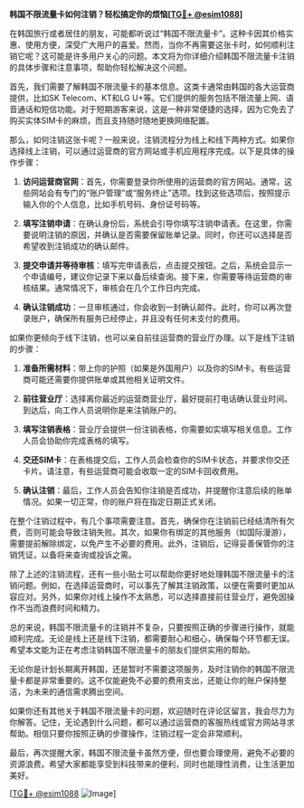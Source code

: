 **韩国不限流量卡如何注销？轻松搞定你的烦恼[[TG💪+ @esim1088](https://t.me/s/esim1088)]**

在韩国旅行或者居住的朋友，可能都听说过“韩国不限流量卡”。这种卡因其价格实惠、使用方便，深受广大用户的喜爱。然而，当你不再需要这张卡时，如何顺利注销它呢？这可能是许多用户关心的问题。本文将为你详细介绍韩国不限流量卡注销的具体步骤和注意事项，帮助你轻松解决这个问题。

首先，我们需要了解韩国不限流量卡的基本信息。这类卡通常由韩国的各大运营商提供，比如SK Telecom、KT和LG U+等。它们提供的服务包括不限流量上网、语音通话和短信功能。对于短期游客来说，这是一种非常便捷的选择，因为它免去了购买实体SIM卡的麻烦，而且支持随时随地更换网络配置。

那么，如何注销这张卡呢？一般来说，注销流程分为线上和线下两种方式。如果你选择线上注销，可以通过运营商的官方网站或手机应用程序完成。以下是具体的操作步骤：

1. **访问运营商官网**：首先，你需要登录你所使用的运营商的官方网站。通常，这些网站会有专门的“账户管理”或“服务终止”选项。找到这些选项后，按照提示输入你的个人信息，比如手机号码、身份证号码等。

2. **填写注销申请**：在确认身份后，系统会引导你填写注销申请表。在这里，你需要说明注销的原因，并确认是否需要保留账单记录。同时，你还可以选择是否希望收到注销成功的确认邮件。

3. **提交申请并等待审核**：填写完申请表后，点击提交按钮。之后，系统会显示一个申请编号，建议你记录下来以备后续查询。接下来，你需要等待运营商的审核结果。通常情况下，审核会在几个工作日内完成。

4. **确认注销成功**：一旦审核通过，你会收到一封确认邮件。此时，你可以再次登录账户，确保所有服务已经停止，并且没有任何未支付的费用。

如果你更倾向于线下注销，也可以亲自前往运营商的营业厅办理。以下是线下注销的步骤：

1. **准备所需材料**：带上你的护照（如果是外国用户）以及你的SIM卡。有些运营商可能还需要你提供账单或其他相关证明文件。

2. **前往营业厅**：选择离你最近的运营商营业厅，最好提前打电话确认营业时间。到达后，向工作人员说明你是来注销账户的。

3. **填写注销表格**：营业厅会提供一份注销表格，你需要如实填写相关信息。工作人员会协助你完成表格的填写。

4. **交还SIM卡**：在表格提交后，工作人员会检查你的SIM卡状态，并要求你交还卡片。请注意，有些运营商可能会收取一定的SIM卡回收费用。

5. **确认注销**：最后，工作人员会告知你注销是否成功，并提醒你注意后续的账单情况。如果一切正常，你的账户将在指定日期正式关闭。

在整个注销过程中，有几个事项需要注意。首先，确保你在注销前已经结清所有欠费，否则可能会导致注销失败。其次，如果你有绑定的其他服务（如国际漫游），需要提前解除绑定，以免产生不必要的费用。此外，注销后，记得妥善保管你的注销凭证，以备将来查询或投诉之需。

除了上述的注销流程，还有一些小贴士可以帮助你更好地处理韩国不限流量卡的注销问题。例如，在选择运营商时，可以事先了解其注销政策，以便在需要时更加从容应对。另外，如果你对线上操作不太熟悉，可以选择直接前往营业厅，避免因操作不当而浪费时间和精力。

总的来说，韩国不限流量卡的注销并不复杂，只要按照正确的步骤进行操作，就能顺利完成。无论是线上还是线下注销，都需要耐心和细心，确保每个环节都无误。希望本文能为正在考虑注销韩国不限流量卡的朋友们提供实用的帮助。

无论你是计划长期离开韩国，还是暂时不需要这项服务，及时注销你的韩国不限流量卡都是非常重要的。这不仅能避免不必要的费用支出，还能让你的账户保持整洁，为未来的通信需求腾出空间。

如果你还有其他关于韩国不限流量卡的问题，欢迎随时在评论区留言，我会尽力为你解答。记住，无论遇到什么问题，都可以通过运营商的客服热线或官方网站寻求帮助。相信只要你按照正确的步骤操作，注销过程一定会非常顺利。

最后，再次提醒大家，韩国不限流量卡虽然方便，但也要合理使用，避免不必要的资源浪费。希望大家都能享受到科技带来的便利，同时也能理性消费，让生活更加美好。

[[TG💪+ @esim1088](https://t.me/s/esim1088) ![Image](https://i.postimg.cc/4NQfJmqS/Snipaste-2025-05-13-00-14-12.png)]